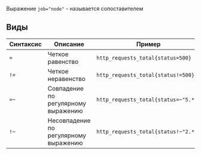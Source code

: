 Выражение `job="node"` - называется сопоставителем

## Виды

| Синтаксис | Описание                              | Пример                                   |
| --------- | ------------------------------------- | ---------------------------------------- |
| `=`       | Четкое равенство                      | `http_requests_total{status=500}`        |
| `!=`      | Четкое неравенство                    | `http_requests_total{status!=500}`       |
| `=~`      | Совпадение по регулярному выражению   | `http_requests_total{status=~"5.*"}`     |
| `!~`      | Несовпадение по регулярному выражению | `http_requests_total{status!~"2.*"}`<br> |
